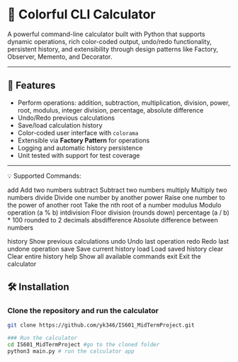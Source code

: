 # 🧮 Colorful CLI Calculator

A powerful command-line calculator built with Python that supports dynamic operations, rich color-coded output, undo/redo functionality, persistent history, and extensibility through design patterns like Factory, Observer, Memento, and Decorator.

---

## 🚀 Features

- Perform operations: addition, subtraction, multiplication, division, power, root, modulus, integer division, percentage, absolute difference
- Undo/Redo previous calculations
- Save/load calculation history
- Color-coded user interface with `colorama`
- Extensible via **Factory Pattern** for operations
- Logging and automatic history persistence
- Unit tested with support for test coverage

---

💡 Supported Commands:

add             Add two numbers
subtract        Subtract two numbers
multiply        Multiply two numbers
divide          Divide one number by another
power           Raise one number to the power of another
root            Take the nth root of a number
modulus         Modulo operation (a % b)
intdivision     Floor division (rounds down)
percentage      (a / b) * 100 rounded to 2 decimals
absdifference   Absolute difference between numbers

history         Show previous calculations
undo            Undo last operation
redo            Redo last undone operation
save            Save current history
load            Load saved history
clear           Clear entire history
help            Show all available commands
exit            Exit the calculator

## 🛠️ Installation

### Clone the repository and run the calculator

```bash
git clone https://github.com/yk346/IS601_MidTermProject.git

### Run the calculator
cd IS601_MidTermProject #go to the cloned folder
python3 main.py # run the calculator app